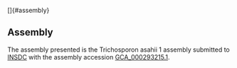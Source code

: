 []{#assembly}

Assembly
--------

The assembly presented is the Trichosporon asahii 1 assembly submitted
to [INSDC](http://www.insdc.org) with the assembly accession
[GCA\_000293215.1](http://www.ebi.ac.uk/ena/data/view/GCA_000293215.1).
